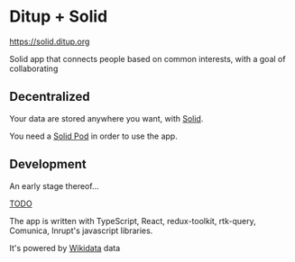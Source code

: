 # Ditup + Solid

https://solid.ditup.org

Solid app that connects people based on common interests, with a goal of collaborating

## Decentralized

Your data are stored anywhere you want, with [Solid](https://solidproject.org).

You need a [Solid Pod](https://solidproject.org/users/get-a-pod) in order to use the app.

## Development

An early stage thereof...

[TODO](docs/TODO.md)

The app is written with TypeScript, React, redux-toolkit, rtk-query, Comunica, Inrupt's javascript libraries.

It's powered by [Wikidata](https://wikidata.org) data
